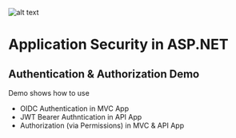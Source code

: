 ![alt text](http://lozanotek.com/images/logo.gif "Created by Lozanotek, Inc.")
# Application Security in ASP.NET
## Authentication & Authorization Demo
Demo shows how to use
* OIDC Authentication in MVC App
* JWT Bearer Authntication in API App
* Authorization (via Permissions) in MVC & API App